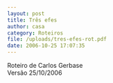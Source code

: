 ```yaml
---
layout: post
title: Três efes
author: casa
category: Roteiros
file: /uploads/tres-efes-rot.pdf
date: 2006-10-25 17:07:35
---
```

Roteiro de Carlos Gerbase\
Versão 25/10/2006